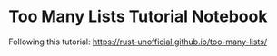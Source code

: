 # Too Many Lists Tutorial Notebook

Following this tutorial: https://rust-unofficial.github.io/too-many-lists/
